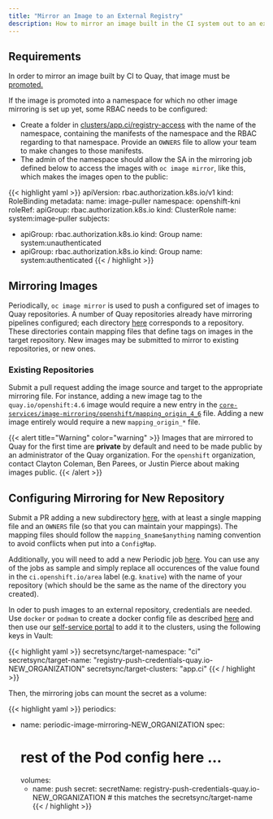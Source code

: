 ```yaml
---
title: "Mirror an Image to an External Registry"
description: How to mirror an image built in the CI system out to an external registry.
---
```


## Requirements

In order to mirror an image built by CI to Quay, that image must be [promoted.](/docs/architecture/ci-operator/#publishing-container-images)

If the image is promoted into a namespace for which no other image mirroring is set up yet, some RBAC needs to
be configured:

* Create a folder in [clusters/app.ci/registry-access](https://github.com/openshift/release/tree/master/clusters/app.ci/registry-access) with the name of the namespace, containing the manifests of the namespace and the RBAC regarding to that namespace. Provide an `OWNERS` file to allow your team to make changes to those manifests.
* The admin of the namespace should allow the SA in the mirroring job defined below to access the images with `oc image mirror`,
	like this, which makes the images open to the public:

{{< highlight yaml >}}
apiVersion: rbac.authorization.k8s.io/v1
kind: RoleBinding
metadata:
  name: image-puller
  namespace: openshift-kni
roleRef:
  apiGroup: rbac.authorization.k8s.io
  kind: ClusterRole
  name: system:image-puller
subjects:
- apiGroup: rbac.authorization.k8s.io
  kind: Group
  name: system:unauthenticated
- apiGroup: rbac.authorization.k8s.io
  kind: Group
  name: system:authenticated
{{< / highlight >}}

## Mirroring Images

Periodically, `oc image mirror` is used to push a configured set of images to Quay repositories. A number of Quay
repositories already have mirroring pipelines configured; each directory
[here](https://github.com/openshift/release/tree/master/core-services/image-mirroring) corresponds to a repository.
These directories contain mapping files that define tags on images in the target repository. New images may be submitted
to mirror to existing repositories, or new ones.

### Existing Repositories

Submit a pull request adding the image source and target to the appropriate mirroring file. For instance, adding a new
image tag to the `quay.io/openshift:4.6` image would require a new entry in the
[`core-services/image-mirroring/openshift/mapping_origin_4_6`](https://github.com/openshift/release/tree/master/core-services/image-mirroring/openshift/mapping_origin_4_6)
file. Adding a new image entirely would require a new `mapping_origin_*` file.

{{< alert title="Warning" color="warning" >}}
Images that are mirrored to Quay for the first time are **private** by default and need to be made public by an administrator of the Quay organization. For the `openshift` organization, contact Clayton Coleman, Ben Parees, or Justin Pierce about making images public.
{{< /alert >}}

## Configuring Mirroring for New Repository

Submit a PR adding a new subdirectory
[here](https://github.com/openshift/release/tree/master/core-services/image-mirroring), with at least a single mapping file
and an `OWNERS` file (so that you can maintain your mappings). The mapping files
should follow the `mapping_$name$anything` naming convention to avoid conflicts
when put into a `ConfigMap`.

Additionally, you will need to add a new Periodic job
[here](https://github.com/openshift/release/blob/master/ci-operator/jobs/infra-image-mirroring.yaml). You can use
any of the jobs as sample and simply replace all occurences of the value found in the `ci.openshift.io/area` label
(e.g. `knative`) with the name of your repository (which should be the same as the name of the directory you created).

In oder to push images to an external  repository, credentials are needed. Use `docker` or `podman` to create a docker config
file as described [here](https://kubernetes.io/docs/tasks/configure-pod-container/pull-image-private-registry/#log-in-to-docker)
and then use our [self-service portal](/docs/how-tos/adding-a-new-secret-to-ci/#add-a-new-secret) to add it to the clusters,
using the following keys in Vault:

{{< highlight yaml >}}
secretsync/target-namespace: "ci"
secretsync/target-name: "registry-push-credentials-quay.io-NEW_ORGANIZATION"
secretsync/target-clusters: "app.ci"
{{< / highlight >}}

Then, the mirroring jobs can mount the secret as a volume:

{{< highlight yaml >}}
periodics:
- name: periodic-image-mirroring-NEW_ORGANIZATION
  spec:
    # rest of the Pod config here ...
    volumes:
    - name: push
      secret:
        secretName: registry-push-credentials-quay.io-NEW_ORGANIZATION # this matches the secretsync/target-name
{{< / highlight >}}